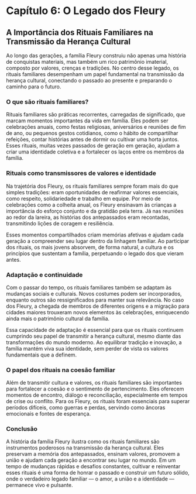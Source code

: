 # Capítulo 6: O Legado dos Fleury

## A Importância dos Rituais Familiares na Transmissão da Herança Cultural

Ao longo das gerações, a família Fleury construiu não apenas uma história de conquistas materiais, mas também um rico patrimônio imaterial, composto por valores, crenças e tradições. No centro desse legado, os rituais familiares desempenham um papel fundamental na transmissão da herança cultural, conectando o passado ao presente e preparando o caminho para o futuro.

### O que são rituais familiares?

Rituais familiares são práticas recorrentes, carregadas de significado, que marcam momentos importantes da vida em família. Eles podem ser celebrações anuais, como festas religiosas, aniversários e reuniões de fim de ano, ou pequenos gestos cotidianos, como o hábito de compartilhar refeições, contar histórias antes de dormir ou cultivar uma horta juntos. Esses rituais, muitas vezes passados de geração em geração, ajudam a criar uma identidade coletiva e a fortalecer os laços entre os membros da família.

### Rituais como transmissores de valores e identidade

Na trajetória dos Fleury, os rituais familiares sempre foram mais do que simples tradições: eram oportunidades de reafirmar valores essenciais, como respeito, solidariedade e trabalho em equipe. Por meio de celebrações como a colheita anual, os Fleury ensinavam às crianças a importância do esforço conjunto e da gratidão pela terra. Já nas reuniões ao redor da lareira, as histórias dos antepassados eram recontadas, transmitindo lições de coragem e resiliência.

Esses momentos compartilhados criam memórias afetivas e ajudam cada geração a compreender seu lugar dentro da linhagem familiar. Ao participar dos rituais, os mais jovens absorvem, de forma natural, a cultura e os princípios que sustentam a família, perpetuando o legado dos que vieram antes.

### Adaptação e continuidade

Com o passar do tempo, os rituais familiares também se adaptam às mudanças sociais e culturais. Novos costumes podem ser incorporados, enquanto outros são ressignificados para manter sua relevância. No caso dos Fleury, a chegada de membros de diferentes origens e a migração para cidades maiores trouxeram novos elementos às celebrações, enriquecendo ainda mais o patrimônio cultural da família.

Essa capacidade de adaptação é essencial para que os rituais continuem cumprindo seu papel de transmitir a herança cultural, mesmo diante das transformações do mundo moderno. Ao equilibrar tradição e inovação, a família mantém viva sua identidade, sem perder de vista os valores fundamentais que a definem.

### O papel dos rituais na coesão familiar

Além de transmitir cultura e valores, os rituais familiares são importantes para fortalecer a coesão e o sentimento de pertencimento. Eles oferecem momentos de encontro, diálogo e reconciliação, especialmente em tempos de crise ou conflito. Para os Fleury, os rituais foram essenciais para superar períodos difíceis, como guerras e perdas, servindo como âncoras emocionais e fontes de esperança.

### Conclusão

A história da família Fleury ilustra como os rituais familiares são instrumentos poderosos na transmissão da herança cultural. Eles preservam a memória dos antepassados, ensinam valores, promovem a união e ajudam cada geração a encontrar seu lugar no mundo. Em um tempo de mudanças rápidas e desafios constantes, cultivar e reinventar esses rituais é uma forma de honrar o passado e construir um futuro sólido, onde o verdadeiro legado familiar — o amor, a união e a identidade — permanece vivo e pulsante.